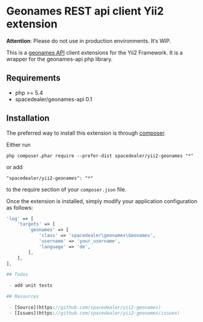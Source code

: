 # Geonames REST api client Yii2 extension

**Attention**: Please do not use in production environments. It‘s WIP.

This is a [geonames API](http://www.geonames.org/export/web-services.html) client extensions for the Yii2 Framework.
It is a wrapper for the geonames-api php library.

## Requirements

 - php >= 5.4
 - spacedealer/geonames-api 0.1
 
## Installation

The preferred way to install this extension is through [composer](http://getcomposer.org/download/).

Either run

```
php composer.phar require --prefer-dist spacedealer/yii2-geonames "*"
```

or add

```
"spacedealer/yii2-geonames": "*"
```

to the require section of your `composer.json` file.

Once the extension is installed, simply modify your application configuration as follows:

```php
'log' => [
	'targets' => [
		'geonames' => [
			'class' => 'spacedealer\geonames\Geonames',
			'username' => 'your_username',
			'language' => 'de',
		],
	],
],

## Todos

 - add unit tests

## Resources

 - [Source](https://github.com/spacedealer/yii2-geonames)
 - [Issues](https://github.com/spacedealer/yii2-geonames/issues)
